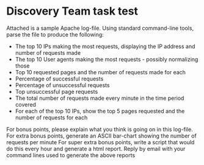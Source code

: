 # Discovery Team task test


Attached is a sample Apache log-file. Using standard command-line tools, parse the file to produce the following:

- The top 10 IPs making the most requests, displaying the IP address and number of requests made
- The top 10 User agents making the most requests - possibly normalizing those
- Top 10 requested pages and the number of requests made for each
- Percentage of successful requests
- Percentage of unsuccessful requests
- Top unsuccessful page requests
- The total number of requests made every minute in the time period covered
- For each of the top 10 IPs, show the top 5 pages requested and the number of requests for each

For bonus points, please explain what you think is going on in this log-file. For extra bonus points, generate an ASCII bar-chart showing the number of requests per minute For super extra bonus points, write a script that would do this every hour and generate a html report.  Reply by email with your command lines used to generate the above reports


